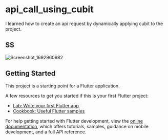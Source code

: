 # api_call_using_cubit

I learned how to create an api request by dynamically applying cubit to the project.

## SS
![Screenshot_1692960982](https://github.com/beratergnn/flutter_bloc_cubit_learn/assets/58957696/ceefb228-ab1a-4bf8-b577-84b82102c13e)

## Getting Started

This project is a starting point for a Flutter application.

A few resources to get you started if this is your first Flutter project:

- [Lab: Write your first Flutter app](https://docs.flutter.dev/get-started/codelab)
- [Cookbook: Useful Flutter samples](https://docs.flutter.dev/cookbook)

For help getting started with Flutter development, view the
[online documentation](https://docs.flutter.dev/), which offers tutorials,
samples, guidance on mobile development, and a full API reference.

